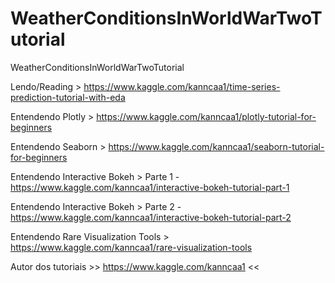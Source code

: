 # WeatherConditionsInWorldWarTwoTutorial
WeatherConditionsInWorldWarTwoTutorial

Lendo/Reading > https://www.kaggle.com/kanncaa1/time-series-prediction-tutorial-with-eda

Entendendo Plotly > https://www.kaggle.com/kanncaa1/plotly-tutorial-for-beginners

Entendendo Seaborn > https://www.kaggle.com/kanncaa1/seaborn-tutorial-for-beginners

Entendendo Interactive Bokeh > Parte 1 - https://www.kaggle.com/kanncaa1/interactive-bokeh-tutorial-part-1

Entendendo Interactive Bokeh > Parte 2 - https://www.kaggle.com/kanncaa1/interactive-bokeh-tutorial-part-2

Entendendo Rare Visualization Tools > https://www.kaggle.com/kanncaa1/rare-visualization-tools

Autor dos tutoriais >> https://www.kaggle.com/kanncaa1 <<

